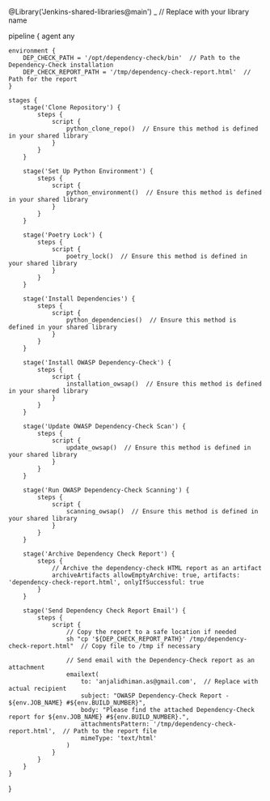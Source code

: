 @Library('Jenkins-shared-libraries@main') _  // Replace with your library name

pipeline {
    agent any

    environment {
        DEP_CHECK_PATH = '/opt/dependency-check/bin'  // Path to the Dependency-Check installation
        DEP_CHECK_REPORT_PATH = '/tmp/dependency-check-report.html'  // Path for the report
    }

    stages {
        stage('Clone Repository') {
            steps {
                script {
                    python_clone_repo()  // Ensure this method is defined in your shared library
                }
            }
        }

        stage('Set Up Python Environment') {
            steps {
                script {
                    python_environment()  // Ensure this method is defined in your shared library
                }
            }
        }

        stage('Poetry Lock') {
            steps {
                script {
                    poetry_lock()  // Ensure this method is defined in your shared library
                }
            }
        }

        stage('Install Dependencies') {
            steps {
                script {
                    python_dependencies()  // Ensure this method is defined in your shared library
                }
            }
        }

        stage('Install OWASP Dependency-Check') {
            steps {
                script {
                    installation_owsap()  // Ensure this method is defined in your shared library
                }
            }
        }

        stage('Update OWASP Dependency-Check Scan') {
            steps {
                script {
                    update_owsap()  // Ensure this method is defined in your shared library
                }
            }
        }

        stage('Run OWASP Dependency-Check Scanning') {
            steps {
                script {
                    scanning_owsap()  // Ensure this method is defined in your shared library
                }
            }
        }

        stage('Archive Dependency Check Report') {
            steps {
                // Archive the dependency-check HTML report as an artifact
                archiveArtifacts allowEmptyArchive: true, artifacts: 'dependency-check-report.html', onlyIfSuccessful: true
            }
        }

        stage('Send Dependency Check Report Email') {
            steps {
                script {
                    // Copy the report to a safe location if needed
                    sh "cp '${DEP_CHECK_REPORT_PATH}' /tmp/dependency-check-report.html"  // Copy file to /tmp if necessary

                    // Send email with the Dependency-Check report as an attachment
                    emailext(
                        to: 'anjalidhiman.as@gmail.com',  // Replace with actual recipient
                        subject: "OWASP Dependency-Check Report - ${env.JOB_NAME} #${env.BUILD_NUMBER}",
                        body: "Please find the attached Dependency-Check report for ${env.JOB_NAME} #${env.BUILD_NUMBER}.",
                        attachmentsPattern: '/tmp/dependency-check-report.html',  // Path to the report file
                        mimeType: 'text/html'
                    )
                }
            }
        }
    }
}
